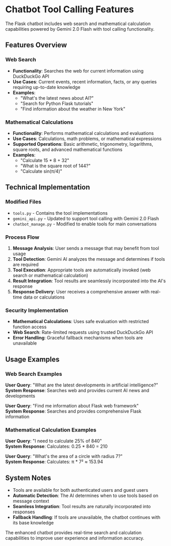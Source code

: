 # Chatbot Tool Calling Features

The Flask chatbot includes web search and mathematical calculation capabilities powered by Gemini 2.0 Flash with tool calling functionality.

## Features Overview

### Web Search
- **Functionality**: Searches the web for current information using DuckDuckGo API
- **Use Cases**: Current events, recent information, facts, or any queries requiring up-to-date knowledge
- **Examples**:
  - "What's the latest news about AI?"
  - "Search for Python Flask tutorials"
  - "Find information about the weather in New York"

### Mathematical Calculations
- **Functionality**: Performs mathematical calculations and evaluations
- **Use Cases**: Calculations, math problems, or mathematical expressions
- **Supported Operations**: Basic arithmetic, trigonometry, logarithms, square roots, and advanced mathematical functions
- **Examples**:
  - "Calculate 15 * 8 + 32"
  - "What is the square root of 144?"
  - "Calculate sin(π/4)"

## Technical Implementation

### Modified Files
- `tools.py` - Contains the tool implementations
- `gemini_api.py` - Updated to support tool calling with Gemini 2.0 Flash
- `chatbot_manage.py` - Modified to enable tools for main conversations

### Process Flow
1. **Message Analysis**: User sends a message that may benefit from tool usage
2. **Tool Detection**: Gemini AI analyzes the message and determines if tools are required
3. **Tool Execution**: Appropriate tools are automatically invoked (web search or mathematical calculation)
4. **Result Integration**: Tool results are seamlessly incorporated into the AI's response
5. **Response Delivery**: User receives a comprehensive answer with real-time data or calculations

### Security Implementation
- **Mathematical Calculations**: Uses safe evaluation with restricted function access
- **Web Search**: Rate-limited requests using trusted DuckDuckGo API
- **Error Handling**: Graceful fallback mechanisms when tools are unavailable

## Usage Examples

### Web Search Examples
**User Query**: "What are the latest developments in artificial intelligence?"  
**System Response**: Searches web and provides current AI news and developments

**User Query**: "Find me information about Flask web framework"  
**System Response**: Searches and provides comprehensive Flask information

### Mathematical Calculation Examples
**User Query**: "I need to calculate 25% of 840"  
**System Response**: Calculates: 0.25 * 840 = 210

**User Query**: "What's the area of a circle with radius 7?"  
**System Response**: Calculates: π * 7² ≈ 153.94

## System Notes
- Tools are available for both authenticated users and guest users
- **Automatic Detection**: The AI determines when to use tools based on message context
- **Seamless Integration**: Tool results are naturally incorporated into responses
- **Fallback Handling**: If tools are unavailable, the chatbot continues with its base knowledge

The enhanced chatbot provides real-time search and calculation capabilities to improve user experience and information accuracy.
